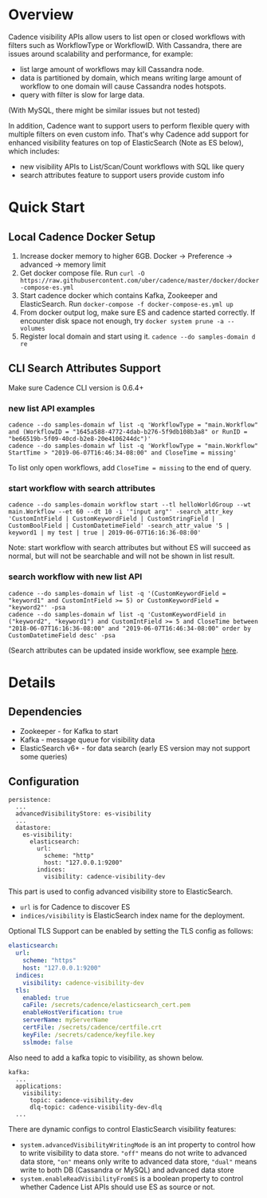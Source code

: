 # Overview
Cadence visibility APIs allow users to list open or closed workflows with filters such as WorkflowType or WorkflowID.
With Cassandra, there are issues around scalability and performance, for example:
 - list large amount of workflows may kill Cassandra node.
 - data is partitioned by domain, which means writing large amount of workflow to one domain will cause Cassandra nodes hotspots.
 - query with filter is slow for large data.

(With MySQL, there might be similar issues but not tested)

In addition, Cadence want to support users to perform flexible query with multiple filters on even custom info.
That's why Cadence add support for enhanced visibility features on top of ElasticSearch (Note as ES below), which includes:
 - new visibility APIs to List/Scan/Count workflows with SQL like query
 - search attributes feature to support users provide custom info

# Quick Start
## Local Cadence Docker Setup
1. Increase docker memory to higher 6GB. Docker -> Preference -> advanced -> memory limit
2. Get docker compose file. Run `curl -O https://raw.githubusercontent.com/uber/cadence/master/docker/docker-compose-es.yml`
3. Start cadence docker which contains Kafka, Zookeeper and ElasticSearch. Run `docker-compose -f docker-compose-es.yml up`
4. From docker output log, make sure ES and cadence started correctly. If encounter disk space not enough, try `docker system prune -a --volumes`
5. Register local domain and start using it. `cadence --do samples-domain d re`


## CLI Search Attributes Support

Make sure Cadence CLI version is 0.6.4+

### new list API examples

```
cadence --do samples-domain wf list -q 'WorkflowType = "main.Workflow" and (WorkflowID = "1645a588-4772-4dab-b276-5f9db108b3a8" or RunID = "be66519b-5f09-40cd-b2e8-20e4106244dc")'
cadence --do samples-domain wf list -q 'WorkflowType = "main.Workflow" StartTime > "2019-06-07T16:46:34-08:00" and CloseTime = missing'
```
To list only open workflows, add `CloseTime = missing` to the end of query.

### start workflow with search attributes

```
cadence --do samples-domain workflow start --tl helloWorldGroup --wt main.Workflow --et 60 --dt 10 -i '"input arg"' -search_attr_key 'CustomIntField | CustomKeywordField | CustomStringField |  CustomBoolField | CustomDatetimeField' -search_attr_value '5 | keyword1 | my test | true | 2019-06-07T16:16:36-08:00'
```

Note: start workflow with search attributes but without ES will succeed as normal, but will not be searchable and will not be shown in list result.

### search workflow with new list API

```
cadence --do samples-domain wf list -q '(CustomKeywordField = "keyword1" and CustomIntField >= 5) or CustomKeywordField = "keyword2"' -psa
cadence --do samples-domain wf list -q 'CustomKeywordField in ("keyword2", "keyword1") and CustomIntField >= 5 and CloseTime between "2018-06-07T16:16:36-08:00" and "2019-06-07T16:46:34-08:00" order by CustomDatetimeField desc' -psa
```

(Search attributes can be updated inside workflow, see example [here](https://github.com/cadence-workflow/cadence-samples/tree/master/cmd/samples/recipes/searchattributes).

# Details
## Dependencies
- Zookeeper - for Kafka to start
- Kafka - message queue for visibility data
- ElasticSearch v6+ - for data search (early ES version may not support some queries)

## Configuration
```
persistence:
  ...
  advancedVisibilityStore: es-visibility
  ...
  datastore:
    es-visibility:
      elasticsearch:
        url:
          scheme: "http"
          host: "127.0.0.1:9200"
        indices:
          visibility: cadence-visibility-dev
```
This part is used to config advanced visibility store to ElasticSearch.
 - `url` is for Cadence to discover ES
 - `indices/visibility` is ElasticSearch index name for the deployment.

Optional TLS Support can be enabled by setting the TLS config as follows:
```yaml
elasticsearch:
  url:
    scheme: "https"
    host: "127.0.0.1:9200"
  indices:
    visibility: cadence-visibility-dev
  tls:
    enabled: true
    caFile: /secrets/cadence/elasticsearch_cert.pem
    enableHostVerification: true
    serverName: myServerName
    certFile: /secrets/cadence/certfile.crt
    keyFile: /secrets/cadence/keyfile.key
    sslmode: false
```

Also need to add a kafka topic to visibility, as shown below.
```
kafka:
  ...
  applications:
    visibility:
      topic: cadence-visibility-dev
      dlq-topic: cadence-visibility-dev-dlq
  ...
```

There are dynamic configs to control ElasticSearch visibility features:
- `system.advancedVisibilityWritingMode` is an int property to control how to write visibility to data store.
`"off"` means do not write to advanced data store,
`"on"` means only write to advanced data store,
`"dual"` means write to both DB (Cassandra or MySQL) and advanced data store
- `system.enableReadVisibilityFromES` is a boolean property to control whether Cadence List APIs should use ES as source or not.
